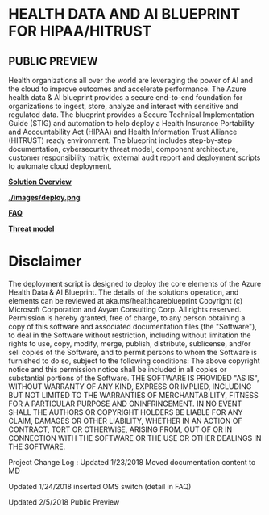 

 
# HEALTH DATA AND AI BLUEPRINT FOR HIPAA/HITRUST
## PUBLIC PREVIEW

Health organizations all over the world are leveraging the power of AI and the cloud to improve outcomes and accelerate performance.  The Azure health data & AI blueprint provides a secure end-to-end foundation for organizations to ingest, store, analyze and interact with sensitive and regulated data. The blueprint provides a Secure Technical Implementation Guide (STIG) and automation to help deploy a Health Insurance Portability and Accountability Act (HIPAA) and Health Information Trust Alliance (HITRUST) ready environment.  The blueprint includes step-by-step documentation, cybersecurity threat model, component architecture, customer responsibility matrix, external audit report and deployment scripts to automate cloud deployment.

**[Solution Overview](./AzureHealthDocs.md)**

**[./images/deploy.png](./deployment.md)**

**[FAQ](./faq.md)** 

**[Threat model](./Compliance/)**







# Disclaimer


 The deployment script is designed to deploy the core elements of the Azure Health Data & AI Blueprint. The details of the solutions operation, and elements can be reviewed at aka.ms/healthcareblueprint
Copyright (c) Microsoft Corporation and Avyan Consulting Corp. All rights reserved.
Permission is hereby granted, free of charge, to any person obtaining a copy of this software and associated documentation files (the "Software"), to deal in the Software without restriction, including without limitation the rights  to use, copy, modify, merge, publish, distribute, sublicense, and/or sell copies of the Software, and to permit persons to whom the Software is  furnished to do so, subject to the following conditions:
The above copyright notice and this permission notice shall be included in all copies or substantial portions of the Software.
THE SOFTWARE IS PROVIDED "AS IS", WITHOUT WARRANTY OF ANY KIND, EXPRESS OR IMPLIED, INCLUDING BUT NOT LIMITED TO THE WARRANTIES OF MERCHANTABILITY,  FITNESS FOR A PARTICULAR PURPOSE AND ONINFRINGEMENT. IN NO EVENT SHALL THE AUTHORS OR COPYRIGHT HOLDERS BE LIABLE FOR ANY CLAIM, DAMAGES OR OTHER LIABILITY, WHETHER IN AN ACTION OF CONTRACT, TORT OR OTHERWISE, ARISING FROM, OUT OF OR IN CONNECTION WITH THE SOFTWARE OR THE USE OR OTHER DEALINGS IN THE SOFTWARE.


Project Change Log : 
Updated 1/23/2018 Moved documentation content to MD

Updated 1/24/2018 inserted OMS switch (detail in FAQ)

Updated 2/5/2018 Public Preview



